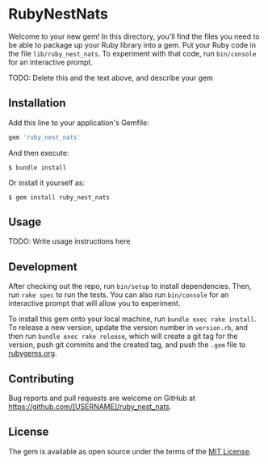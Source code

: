 # RubyNestNats

Welcome to your new gem! In this directory, you'll find the files you need to be able to package up your Ruby library into a gem. Put your Ruby code in the file `lib/ruby_nest_nats`. To experiment with that code, run `bin/console` for an interactive prompt.

TODO: Delete this and the text above, and describe your gem

## Installation

Add this line to your application's Gemfile:

```ruby
gem 'ruby_nest_nats'
```

And then execute:

    $ bundle install

Or install it yourself as:

    $ gem install ruby_nest_nats

## Usage

TODO: Write usage instructions here

## Development

After checking out the repo, run `bin/setup` to install dependencies. Then, run `rake spec` to run the tests. You can also run `bin/console` for an interactive prompt that will allow you to experiment.

To install this gem onto your local machine, run `bundle exec rake install`. To release a new version, update the version number in `version.rb`, and then run `bundle exec rake release`, which will create a git tag for the version, push git commits and the created tag, and push the `.gem` file to [rubygems.org](https://rubygems.org).

## Contributing

Bug reports and pull requests are welcome on GitHub at https://github.com/[USERNAME]/ruby_nest_nats.

## License

The gem is available as open source under the terms of the [MIT License](https://opensource.org/licenses/MIT).
